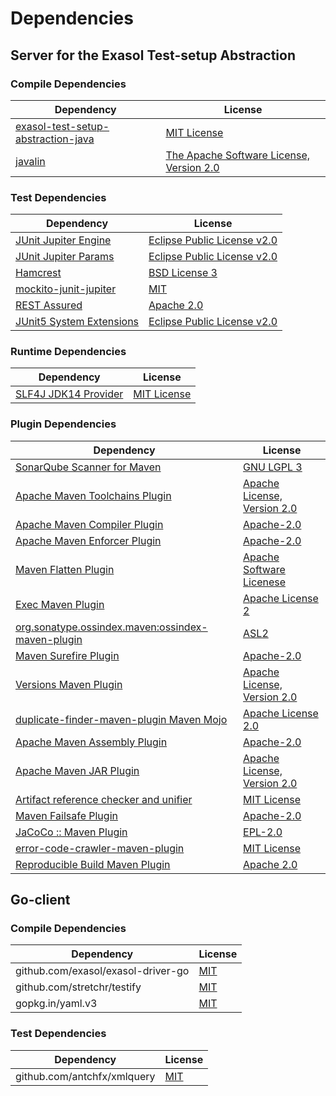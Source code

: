<!-- @formatter:off -->
# Dependencies

## Server for the Exasol Test-setup Abstraction

### Compile Dependencies

| Dependency                              | License                                       |
| --------------------------------------- | --------------------------------------------- |
| [exasol-test-setup-abstraction-java][0] | [MIT License][1]                              |
| [javalin][2]                            | [The Apache Software License, Version 2.0][3] |

### Test Dependencies

| Dependency                     | License                           |
| ------------------------------ | --------------------------------- |
| [JUnit Jupiter Engine][4]      | [Eclipse Public License v2.0][5]  |
| [JUnit Jupiter Params][4]      | [Eclipse Public License v2.0][5]  |
| [Hamcrest][6]                  | [BSD License 3][7]                |
| [mockito-junit-jupiter][8]     | [MIT][9]                          |
| [REST Assured][10]             | [Apache 2.0][11]                  |
| [JUnit5 System Extensions][12] | [Eclipse Public License v2.0][13] |

### Runtime Dependencies

| Dependency                 | License           |
| -------------------------- | ----------------- |
| [SLF4J JDK14 Provider][14] | [MIT License][15] |

### Plugin Dependencies

| Dependency                                              | License                           |
| ------------------------------------------------------- | --------------------------------- |
| [SonarQube Scanner for Maven][16]                       | [GNU LGPL 3][17]                  |
| [Apache Maven Toolchains Plugin][18]                    | [Apache License, Version 2.0][19] |
| [Apache Maven Compiler Plugin][20]                      | [Apache-2.0][19]                  |
| [Apache Maven Enforcer Plugin][21]                      | [Apache-2.0][19]                  |
| [Maven Flatten Plugin][22]                              | [Apache Software Licenese][19]    |
| [Exec Maven Plugin][23]                                 | [Apache License 2][19]            |
| [org.sonatype.ossindex.maven:ossindex-maven-plugin][24] | [ASL2][3]                         |
| [Maven Surefire Plugin][25]                             | [Apache-2.0][19]                  |
| [Versions Maven Plugin][26]                             | [Apache License, Version 2.0][19] |
| [duplicate-finder-maven-plugin Maven Mojo][27]          | [Apache License 2.0][11]          |
| [Apache Maven Assembly Plugin][28]                      | [Apache-2.0][19]                  |
| [Apache Maven JAR Plugin][29]                           | [Apache License, Version 2.0][19] |
| [Artifact reference checker and unifier][30]            | [MIT License][31]                 |
| [Maven Failsafe Plugin][32]                             | [Apache-2.0][19]                  |
| [JaCoCo :: Maven Plugin][33]                            | [EPL-2.0][34]                     |
| [error-code-crawler-maven-plugin][35]                   | [MIT License][36]                 |
| [Reproducible Build Maven Plugin][37]                   | [Apache 2.0][3]                   |

## Go-client

### Compile Dependencies

| Dependency                         | License   |
| ---------------------------------- | --------- |
| github.com/exasol/exasol-driver-go | [MIT][38] |
| github.com/stretchr/testify        | [MIT][39] |
| gopkg.in/yaml.v3                   | [MIT][40] |

### Test Dependencies

| Dependency                  | License   |
| --------------------------- | --------- |
| github.com/antchfx/xmlquery | [MIT][41] |

[0]: https://github.com/exasol/exasol-test-setup-abstraction-java/
[1]: https://github.com/exasol/exasol-test-setup-abstraction-java/blob/main/LICENSE
[2]: https://javalin.io/
[3]: http://www.apache.org/licenses/LICENSE-2.0.txt
[4]: https://junit.org/junit5/
[5]: https://www.eclipse.org/legal/epl-v20.html
[6]: http://hamcrest.org/JavaHamcrest/
[7]: http://opensource.org/licenses/BSD-3-Clause
[8]: https://github.com/mockito/mockito
[9]: https://opensource.org/licenses/MIT
[10]: http://code.google.com/p/rest-assured
[11]: http://www.apache.org/licenses/LICENSE-2.0.html
[12]: https://github.com/itsallcode/junit5-system-extensions
[13]: http://www.eclipse.org/legal/epl-v20.html
[14]: http://www.slf4j.org
[15]: http://www.opensource.org/licenses/mit-license.php
[16]: http://sonarsource.github.io/sonar-scanner-maven/
[17]: http://www.gnu.org/licenses/lgpl.txt
[18]: https://maven.apache.org/plugins/maven-toolchains-plugin/
[19]: https://www.apache.org/licenses/LICENSE-2.0.txt
[20]: https://maven.apache.org/plugins/maven-compiler-plugin/
[21]: https://maven.apache.org/enforcer/maven-enforcer-plugin/
[22]: https://www.mojohaus.org/flatten-maven-plugin/
[23]: https://www.mojohaus.org/exec-maven-plugin
[24]: https://sonatype.github.io/ossindex-maven/maven-plugin/
[25]: https://maven.apache.org/surefire/maven-surefire-plugin/
[26]: https://www.mojohaus.org/versions/versions-maven-plugin/
[27]: https://basepom.github.io/duplicate-finder-maven-plugin
[28]: https://maven.apache.org/plugins/maven-assembly-plugin/
[29]: https://maven.apache.org/plugins/maven-jar-plugin/
[30]: https://github.com/exasol/artifact-reference-checker-maven-plugin/
[31]: https://github.com/exasol/artifact-reference-checker-maven-plugin/blob/main/LICENSE
[32]: https://maven.apache.org/surefire/maven-failsafe-plugin/
[33]: https://www.jacoco.org/jacoco/trunk/doc/maven.html
[34]: https://www.eclipse.org/legal/epl-2.0/
[35]: https://github.com/exasol/error-code-crawler-maven-plugin/
[36]: https://github.com/exasol/error-code-crawler-maven-plugin/blob/main/LICENSE
[37]: http://zlika.github.io/reproducible-build-maven-plugin
[38]: https://github.com/exasol/exasol-driver-go/blob/v1.0.6/LICENSE
[39]: https://github.com/stretchr/testify/blob/v1.9.0/LICENSE
[40]: https://github.com/go-yaml/yaml/blob/v3.0.1/LICENSE
[41]: https://github.com/antchfx/xmlquery/blob/HEAD/LICENSE

